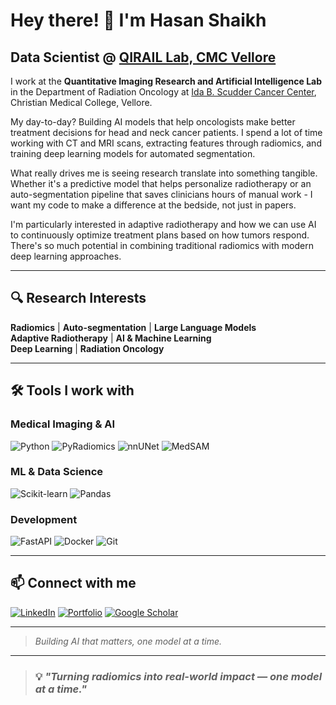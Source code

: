# Hey there! 👋 I'm Hasan Shaikh

## Data Scientist @ [QIRAIL Lab, CMC Vellore](https://qirail.cmcvellore.edu.in/)

I work at the **Quantitative Imaging Research and Artificial Intelligence Lab** in the Department of Radiation Oncology at [Ida B. Scudder Cancer Center](https://idabscuddercancercenter.org/about-us-2/), Christian Medical College, Vellore.

My day-to-day? Building AI models that help oncologists make better treatment decisions for head and neck cancer patients. I spend a lot of time working with CT and MRI scans, extracting features through radiomics, and training deep learning models for automated segmentation.

What really drives me is seeing research translate into something tangible. Whether it's a predictive model that helps personalize radiotherapy or an auto-segmentation pipeline that saves clinicians hours of manual work - I want my code to make a difference at the bedside, not just in papers.

I'm particularly interested in adaptive radiotherapy and how we can use AI to continuously optimize treatment plans based on how tumors respond. There's so much potential in combining traditional radiomics with modern deep learning approaches.

---

## 🔍 Research Interests

**Radiomics** | **Auto-segmentation** | **Large Language Models**  
**Adaptive Radiotherapy** | **AI & Machine Learning**  
**Deep Learning** | **Radiation Oncology**

---

## 🛠️ Tools I work with

### Medical Imaging & AI
![Python](https://img.shields.io/badge/Python-3776AB?style=for-the-badge&logo=python&logoColor=white)
![PyRadiomics](https://img.shields.io/badge/PyRadiomics-FF6F00?style=for-the-badge&logo=python&logoColor=white)
![nnUNet](https://img.shields.io/badge/nnUNet-DeepLearning-blueviolet?style=for-the-badge)
![MedSAM](https://img.shields.io/badge/MedSAM-Segmentation-9cf?style=for-the-badge)

### ML & Data Science
![Scikit-learn](https://img.shields.io/badge/Scikit--learn-F7931E?style=for-the-badge&logo=scikit-learn&logoColor=white)
![Pandas](https://img.shields.io/badge/Pandas-150458?style=for-the-badge&logo=pandas&logoColor=white)

### Development
![FastAPI](https://img.shields.io/badge/FastAPI-005571?style=for-the-badge&logo=fastapi)
![Docker](https://img.shields.io/badge/Docker-2496ED?style=for-the-badge&logo=docker&logoColor=white)
![Git](https://img.shields.io/badge/Git-F05032?style=for-the-badge&logo=git&logoColor=white)

---

## 📫 Connect with me

[![LinkedIn](https://img.shields.io/badge/LinkedIn-0077B5?style=for-the-badge&logo=linkedin&logoColor=white)](https://linkedin.com/in/hasann-shaikh)
[![Portfolio](https://img.shields.io/badge/Portfolio-FF5722?style=for-the-badge&logo=google-chrome&logoColor=white)](https://hash123shaikh.github.io/)
[![Google Scholar](https://img.shields.io/badge/Google_Scholar-4285F4?style=for-the-badge&logo=google-scholar&logoColor=white)](https://scholar.google.com/citations?user=9jjwZ8cAAAAJ)

---

> *Building AI that matters, one model at a time.*

---

> ### 💡 *"Turning radiomics into real-world impact — one model at a time."*
